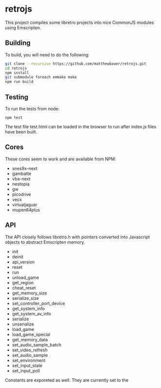 # retrojs

This project compiles some libretro projects into nice CommonJS modules using Emscripten.

## Building
To build, you will need to do the following:

```sh
git clone --recursive https://github.com/matthewbauer/retrojs.git
cd retrojs
npm install
git submodule foreach emmake make
npm run build
```

## Testing
To run the tests from node:
```
npm test
```

The test file test.html can be loaded in the browser to run after index.js files have been built.

## Cores
These cores seem to work and are available from NPM:

* snes9x-next
* gambatte
* vba-next
* nestopia
* gw
* picodrive
* vecx
* virtualjaguar
* mupen64plus

## API
The API closely follows libretro.h with pointers converted into Javascript objects to abstract Emscripten memory.

* init
* deinit
* api_version
* reset
* run
* unload_game
* get_region
* cheat_reset
* get_memory_size
* serialize_size
* set_controller_port_device
* get_system_info
* get_system_av_info
* serialize
* unserialize
* load_game
* load_game_special
* get_memory_data
* set_audio_sample_batch
* set_video_refresh
* set_audio_sample
* set_environment
* set_input_state
* set_input_poll

Constants are exporeted as well. They are currently set to the 

